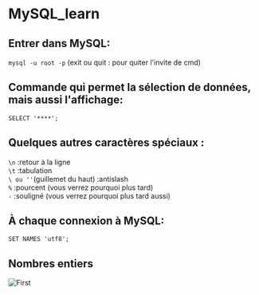 # MySQL_learn

## Entrer dans MySQL:   
`mysql -u root -p`  (exit ou quit : pour quiter l'invite de cmd)

## Commande qui permet la sélection de données, mais aussi l'affichage:
`SELECT '****';`

## Quelques autres caractères spéciaux :   
`\n`	:retour à la ligne  
`\t`	:tabulation   
`\ ou ''`(guillemet du haut)	:antislash  
`%` 	:pourcent (vous verrez pourquoi plus tard)  
`-` 	:souligné (vous verrez pourquoi plus tard aussi)  

## À chaque connexion à MySQL:   
`SET NAMES 'utf8';` 

## Nombres entiers
![First](img/IMG.JPG)
